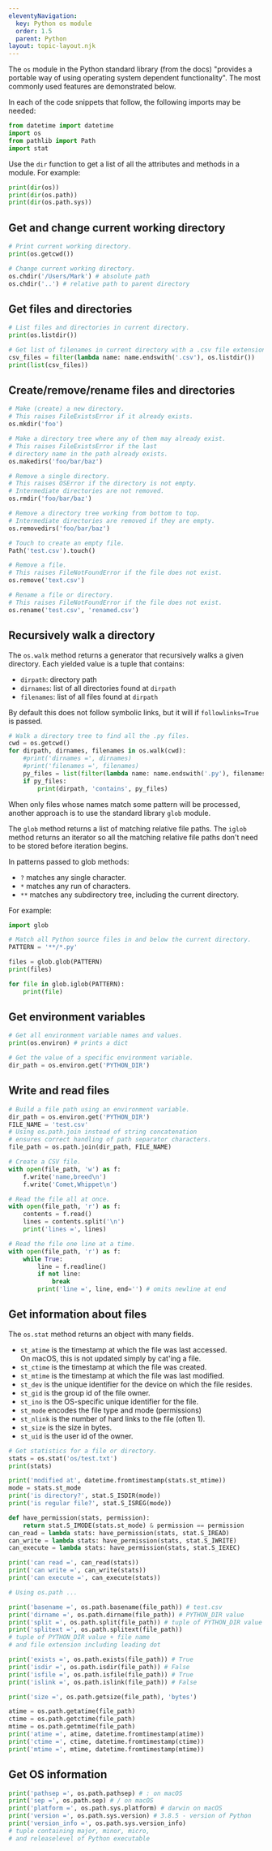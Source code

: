 ```yaml
---
eleventyNavigation:
  key: Python os module
  order: 1.5
  parent: Python
layout: topic-layout.njk
---
```


<!-- markdownlint-disable MD013 -->

The `os` module in the Python standard library (from the docs)
"provides a portable way of using operating system dependent functionality".
The most commonly used features are demonstrated below.

In each of the code snippets that follow,
the following imports may be needed:

```python
from datetime import datetime
import os
from pathlib import Path
import stat
```

Use the `dir` function to get a list of
all the attributes and methods in a module.
For example:

```python
print(dir(os))
print(dir(os.path))
print(dir(os.path.sys))
```

## Get and change current working directory

```python
# Print current working directory.
print(os.getcwd())

# Change current working directory.
os.chdir('/Users/Mark') # absolute path
os.chdir('..') # relative path to parent directory
```

## Get files and directories

```python
# List files and directories in current directory.
print(os.listdir())

# Get list of filenames in current directory with a .csv file extension.
csv_files = filter(lambda name: name.endswith('.csv'), os.listdir())
print(list(csv_files))
```

## Create/remove/rename files and directories

```python
# Make (create) a new directory.
# This raises FileExistsError if it already exists.
os.mkdir('foo')

# Make a directory tree where any of them may already exist.
# This raises FileExistsError if the last
# directory name in the path already exists.
os.makedirs('foo/bar/baz')

# Remove a single directory.
# This raises OSError if the directory is not empty.
# Intermediate directories are not removed.
os.rmdir('foo/bar/baz')

# Remove a directory tree working from bottom to top.
# Intermediate directories are removed if they are empty.
os.removedirs('foo/bar/baz')

# Touch to create an empty file.
Path('test.csv').touch()

# Remove a file.
# This raises FileNotFoundError if the file does not exist.
os.remove('text.csv')

# Rename a file or directory.
# This raises FileNotFoundError if the file does not exist.
os.rename('test.csv', 'renamed.csv')
```

## Recursively walk a directory

The `os.walk` method returns a generator
that recursively walks a given directory.
Each yielded value is a tuple that contains:

- `dirpath`: directory path
- `dirnames`: list of all directories found at `dirpath`
- `filenames`: list of all files found at `dirpath`

By default this does not follow symbolic links,
but it will if `followlinks=True` is passed.

```python
# Walk a directory tree to find all the .py files.
cwd = os.getcwd()
for dirpath, dirnames, filenames in os.walk(cwd):
    #print('dirnames =', dirnames)
    #print('filenames =', filenames)
    py_files = list(filter(lambda name: name.endswith('.py'), filenames))
    if py_files:
        print(dirpath, 'contains', py_files)
```

When only files whose names match some pattern will be processed,
another approach is to use the standard library `glob` module.

The `glob` method returns a list of matching relative file paths.
The `iglob` method returns an iterator so all the matching
relative file paths don't need to be stored before iteration begins.

In patterns passed to glob methods:

- `?` matches any single character.
- `*` matches any run of characters.
- `**` matches any subdirectory tree, including the current directory.

For example:

```python
import glob

# Match all Python source files in and below the current directory.
PATTERN = '**/*.py'

files = glob.glob(PATTERN)
print(files)

for file in glob.iglob(PATTERN):
    print(file)
```

## Get environment variables

```python
# Get all environment variable names and values.
print(os.environ) # prints a dict

# Get the value of a specific environment variable.
dir_path = os.environ.get('PYTHON_DIR')
```

## Write and read files

```python
# Build a file path using an environment variable.
dir_path = os.environ.get('PYTHON_DIR')
FILE_NAME = 'test.csv'
# Using os.path.join instead of string concatenation
# ensures correct handling of path separator characters.
file_path = os.path.join(dir_path, FILE_NAME)

# Create a CSV file.
with open(file_path, 'w') as f:
    f.write('name,breed\n')
    f.write('Comet,Whippet\n')

# Read the file all at once.
with open(file_path, 'r') as f:
    contents = f.read()
    lines = contents.split('\n')
    print('lines =', lines)

# Read the file one line at a time.
with open(file_path, 'r') as f:
    while True:
        line = f.readline()
        if not line:
            break
        print('line =', line, end='') # omits newline at end
```

## Get information about files

The `os.stat` method returns an object with many fields.

- `st_atime` is the timestamp at which the file was last accessed.  
   On macOS, this is not updated simply by cat'ing a file.
- `st_ctime` is the timestamp at which the file was created.
- `st_mtime` is the timestamp at which the file was last modified.
- `st_dev` is the unique identifier for the device on which the file resides.
- `st_gid` is the group id of the file owner.
- `st_ino` is the OS-specific unique identifier for the file.
- `st_mode` encodes the file type and mode (permissions)
- `st_nlink` is the number of hard links to the file (often 1).
- `st_size` is the size in bytes.
- `st_uid` is the user id of the owner.

```python
# Get statistics for a file or directory.
stats = os.stat('os/test.txt')
print(stats)

print('modified at', datetime.fromtimestamp(stats.st_mtime))
mode = stats.st_mode
print('is directory?', stat.S_ISDIR(mode))
print('is regular file?', stat.S_ISREG(mode))

def have_permission(stats, permission):
    return stat.S_IMODE(stats.st_mode) & permission == permission
can_read = lambda stats: have_permission(stats, stat.S_IREAD)
can_write = lambda stats: have_permission(stats, stat.S_IWRITE)
can_execute = lambda stats: have_permission(stats, stat.S_IEXEC)

print('can read =', can_read(stats))
print('can write =', can_write(stats))
print('can execute =', can_execute(stats))

# Using os.path ...

print('basename =', os.path.basename(file_path)) # test.csv
print('dirname =', os.path.dirname(file_path)) # PYTHON_DIR value
print('split =', os.path.split(file_path)) # tuple of PYTHON_DIR value and test.csv
print('splitext =', os.path.splitext(file_path))
# tuple of PYTHON_DIR value + file name
# and file extension including leading dot

print('exists =', os.path.exists(file_path)) # True
print('isdir =', os.path.isdir(file_path)) # False
print('isfile =', os.path.isfile(file_path)) # True
print('islink =', os.path.islink(file_path)) # False

print('size =', os.path.getsize(file_path), 'bytes')

atime = os.path.getatime(file_path)
ctime = os.path.getctime(file_path)
mtime = os.path.getmtime(file_path)
print('atime =', atime, datetime.fromtimestamp(atime))
print('ctime =', ctime, datetime.fromtimestamp(ctime))
print('mtime =', mtime, datetime.fromtimestamp(mtime))
```

## Get OS information

```python
print('pathsep =', os.path.pathsep) # : on macOS
print('sep =', os.path.sep) # / on macOS
print('platform =', os.path.sys.platform) # darwin on macOS
print('version =', os.path.sys.version) # 3.8.5 - version of Python
print('version_info =', os.path.sys.version_info)
# tuple containing major, minor, micro,
# and releaselevel of Python executable
```
